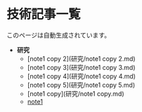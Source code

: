 # 技術記事一覧
このページは自動生成されています。

  - **研究**
    - [note1 copy 2](研究/note1 copy 2.md)
    - [note1 copy 3](研究/note1 copy 3.md)
    - [note1 copy 4](研究/note1 copy 4.md)
    - [note1 copy 5](研究/note1 copy 5.md)
    - [note1 copy](研究/note1 copy.md)
    - [note1](研究/note1.md)